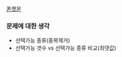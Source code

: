 [폰켓몬](https://programmers.co.kr/learn/courses/30/lessons/1845)

### 문제에 대한 생각
- 선택가능 종류(중복제거)
- 선택가능 갯수 vs 선택가능 종류 비교(최댓값)